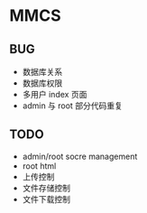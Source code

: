 # MMCS

## BUG

-   数据库关系
-   数据库权限
-   多用户 index 页面
-   admin 与 root 部分代码重复

## TODO

-   admin/root socre management
-   root html
-   上传控制
-   文件存储控制
-   文件下载控制

